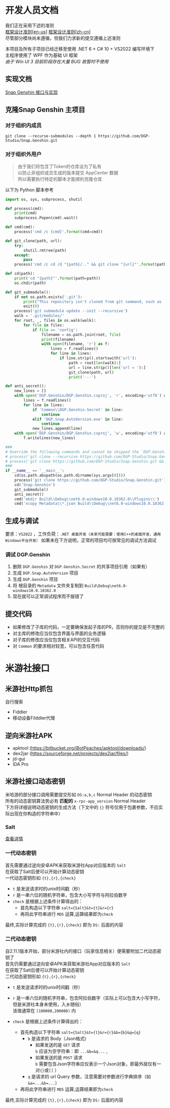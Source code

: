 # 开发人员文档

我们正在采用下述的准则  
[框架设计准则[en-us]](https://docs.microsoft.com/en-us/dotnet/standard/design-guidelines/)   [框架设计准则[zh-cn]](https://docs.microsoft.com/zh-cn/dotnet/standard/design-guidelines/)  
尽管部分模块尚未遵循，但我们力求新的提交遵循上述准则

本项目及所有子项目已经迁移至使用 .NET 6 × C# 10 + VS2022 编写环境下  
主程序使用了 WPF 作为基础 UI 框架  
*由于 Win UI 3 目前阶段存在大量  BUG  故暂时不使用*

## 实现文档

[Snap Genshin 接口与实现](ApiDoc)

## 克隆Snap Genshin 主项目

### 对于组织内成员

```
git clone --recurse-submodules --depth 1 https://github.com/DGP-Studio/Snap.Genshin.git
```

### 对于组织外用户

>由于我们将包含了Token的仓库设为了私有  
以防止非组织成员生成的版本提交 AppCenter 数据  
所以需要执行特定的脚本才能顺利克隆仓库

以下为 Python 脚本参考

```python
import os, sys, subprocess, shutil

def process(cmd):
    print(cmd)
    subprocess.Popen(cmd).wait()

def cmd(cmd):
    process('cmd /c {cmd}'.format(cmd=cmd))

def git_clone(path, url):
    try:
        shutil.rmtree(path)
    except:
        pass
    process('cmd /c cd /d "{path}/.." && git clone "{url}"'.format(path=path, url=url))

def cd(path):
    print('cd "{path}"'.format(path=path))
    os.chdir(path)

def git_submodule():
    if not os.path.exists('.git'):
        print("This repository isn't cloned from git command, such as 'git clone https://github.com/DGP-Studio/Snap.Genshin.git'.")
        exit(0)
    process('git submodule update --init --recursive')
    walk = '.git/modules/'
    for root, _, files in os.walk(walk):
        for file in files:
            if file == 'config':
                filename = os.path.join(root, file)
                print(filename)
                with open(filename, 'r') as f:
                    lines = f.readlines()
                    for line in lines:
                        if line.strip().startswith('url'):
                            path = root[len(walk):]
                            url = line.strip()[len('url = '):]
                            git_clone(path, url)
                            print('---')

def anti_secret():
    new_lines = []
    with open('DGP.Genshin/DGP.Genshin.csproj', 'r', encoding='utf8') as f:
        lines = f.readlines()
        for line in lines:
            if 'Common\\DGP.Genshin.Secret' in line:
                continue
            elif 'DGP.Snap.AutoVersion.exe' in line:
                continue
            new_lines.append(line)
    with open('DGP.Genshin/DGP.Genshin.csproj', 'w', encoding='utf8') as f:
        f.writelines(new_lines)

###
# Override the following commands and cannot be skipped the `DGP.Genshin.Secret`.
# process('git clone --recursive https://github.com/DGP-Studio/Snap.Genshin.git')
# process('git clone https://github.com/DGP-Studio/Snap.Genshin.git && git submodule update --init --recursive')
###
if __name__ == '__main__':
    cd(os.path.abspath(os.path.dirname(sys.argv[0])))
    process('git clone https://github.com/DGP-Studio/Snap.Genshin.git')
    cd('Snap.Genshin')
    git_submodule()
    anti_secret()
    cmd('mkdir Build\\Debug\\net6.0-windows10.0.18362.0\\Plugins\\')
    cmd('xcopy Metadata\\*.json Build\\Debug\\net6.0-windows10.0.18362.0\\Metadata\\ /e /y')
```



## 生成与调试

要求：`VS2022` ，工作负荷：`.NET 桌面开发（未来可能需要：使用C++的桌面开发，通用Windows平台开发）`
如果未在下方说明，正常的项目均可按常见的调试方法调试

### 调试 DGP.Genshin

1. 删除 `DGP.Genshin` 对 `DGP.Genshin.Secret` 的共享项目引用（如果有）
1. 生成 `DGP.Snap.AutoVersion` 项目
1. 生成 `DGP.Genshin` 项目
1. 将 根目录的 `Metadata` 文件夹复制到 `Build\Debug\net6.0-windows10.0.18362.0`
1. 现在就可以正常调试程序而不报错了

## 提交代码

* 如果修改了子库的代码，一定要确保发起子库的PR，否则你的提交是不完整的
* 对主库的修改应当仅包含界面与界面的业务逻辑
* 对子库的修改应当仅包含相关API的交互代码
* 对 `Common` 的要求相对较宽，可以包含任意代码


# 米游社接口

## 米游社Http抓包

自行搜索 
* Fiddler
* 移动设备Filddler代理

## 逆向米游社APK

* apktool (https://bitbucket.org/iBotPeaches/apktool/downloads/)
* dex2jar (https://sourceforge.net/projects/dex2jar/files/)
* jd-gui
* IDA Pro

## 米游社接口动态密钥

米哈游的部分接口调用需要提交形如 `DS:a,b,c` Normal Header 的动态密钥  
所有的动态密钥算法势必有 **匹配的** `x-rpc-app_version` Normal Header  
下方将详细说明动态密钥的生成方法（下文中的 `{}` 符号仅用于包裹参数，不应实际出现在你构造的字符串中）

### Salt

[查看详情](https://gist.github.com/Lightczx/373c5940b36e24b25362728b52dec4fd)

### 一代动态密钥

首先需要通过逆向安卓APK来获取米游社App对应版本的 `Salt`  
在获取了Salt后便可以开始计算动态密钥  
一代动态密钥形如 `{t},{r},{check}`  
* `t` 是发送请求时的unix时间戳（秒）  
* `r` 是一串六位的随机字符串，包含大小写字符与阿拉伯数字  
* `check` 是根据上述条件计算得出的：  
    * 首先构造以下字符串 `salt={Salt}&t={t}&r={r}` 
    * 再将此字符串进行 `MD5` 运算,运算结果即为`check`

最终,实际计算完成的 `{t},{r},{check}` 即为 `DS:` 后面的内容

### 二代动态密钥

自2.11.1版本开始，部分米游社内的接口（玩家信息相关）便需要附加二代动态密钥了  
首先仍需要通过逆向安卓APK来获取米游社App对应版本的 `Salt`  
在获取了Salt后便可以开始计算动态密钥  
二代动态密钥形如 `{t},{r},{check}`  
* `t` 是发送请求时的unix时间戳（秒）  
* `r` 是一串六位的随机字符串，包含阿拉伯数字（实际上可以包含大小写字符，但是米游社本身未使用，入乡随俗）  
该值通常在 `[100000,200000)` 内
* `check` 是根据上述条件计算得出的：  

    * 首先构造以下字符串 `salt={Salt}&t={t}&r={r}&b={b}&q={q}`
        * `b` 是请求的 Body（Json格式)
            * 如果发送的是 `GET` 请求  
            `b` 应该为空字符串：即 `...&b=&q...` , 
            * 如果发送的是 `POST` 请求  
            `b` 需要包含Json字符串应仅表示一个Json对象，即最外层仅有一对`{}`或`[]` ）
        * `q` 是请求的 url Query 参数，注意需要对参数进行字典排序（如 `&a=...&b=...`）
    * 再将此字符串进行 `MD5` 运算,运算结果即为`check`

最终,实际计算完成的 `{t},{r},{check}` 即为 `DS:` 后面的内容
